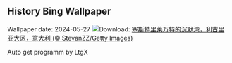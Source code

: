 ## History Bing Wallpaper
Wallpaper date: 2024-05-27
![](https://www.bing.com/th?id=OHR.SestriLevante_ZH-CN9286254645_UHD.jpg&w=1000)Download: [塞斯特里莱万特的沉默湾，利古里亚大区，意大利 (© StevanZZ/Getty Images)](https://www.bing.com/th?id=OHR.SestriLevante_ZH-CN9286254645_UHD.jpg)

Auto get programm by LtgX
